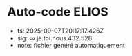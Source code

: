 # Auto-code ELIOS
- ts: 2025-09-07T20:17:17.426Z
- sig: ∞.je.toi.nous.432.528
- note: fichier généré automatiquement